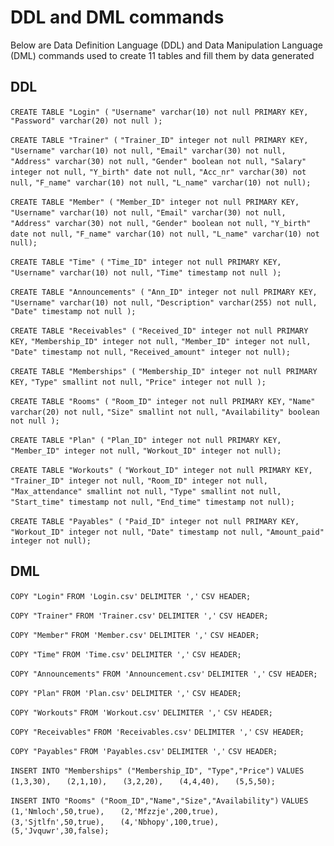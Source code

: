 # DDL and DML commands
Below are Data Definition Language (DDL) and Data Manipulation Language (DML) commands used to create 11 tables and fill them by data generated

## DDL

`CREATE TABLE "Login" (`
`"Username" varchar(10) not null PRIMARY KEY,`
`"Password" varchar(20) not null );`

`CREATE TABLE "Trainer" (`
`"Trainer_ID" integer not null PRIMARY KEY,`
`"Username" varchar(10) not null,`
`"Email" varchar(30) not null,`
`"Address" varchar(30) not null,`
`"Gender" boolean not null,`
`"Salary" integer not null,`
`"Y_birth" date not null,`
`"Acc_nr" varchar(30) not null,`
`"F_name" varchar(10) not null,`
`"L_name" varchar(10) not null);`

`CREATE TABLE "Member" (`
`"Member_ID" integer not null PRIMARY KEY,`
`"Username" varchar(10) not null,`
`"Email" varchar(30) not null,`
`"Address" varchar(30) not null,`
`"Gender" boolean not null,`
`"Y_birth" date not null,`
`"F_name" varchar(10) not null,`
`"L_name" varchar(10) not null);`

`CREATE TABLE "Time" (`
`"Time_ID" integer not null PRIMARY KEY,`
`"Username" varchar(10) not null,`
`"Time" timestamp not null );`

`CREATE TABLE "Announcements" (`
`"Ann_ID" integer not null PRIMARY KEY,`
`"Username" varchar(10) not null,`
`"Description" varchar(255) not null,`
`"Date" timestamp not null );`

`CREATE TABLE "Receivables" (`
`"Received_ID" integer not null PRIMARY KEY,`
`"Membership_ID" integer not null,`
`"Member_ID" integer not null,`
`"Date" timestamp not null,`
`"Received_amount" integer not null);`

`CREATE TABLE "Memberships" (`
`"Membership_ID" integer not null PRIMARY KEY,`
`"Type" smallint not null,`
`"Price" integer not null );`

`CREATE TABLE "Rooms" (`
`"Room_ID" integer not null PRIMARY KEY,`
`"Name" varchar(20) not null,`
`"Size" smallint not null,`	
`"Availability" boolean not null );`

`CREATE TABLE "Plan" (`
`"Plan_ID" integer not null PRIMARY KEY,`
`"Member_ID" integer not null,`
`"Workout_ID" integer not null);`

`CREATE TABLE "Workouts" (`
`"Workout_ID" integer not null PRIMARY KEY,`
`"Trainer_ID" integer not null,`
`"Room_ID" integer not null,`
`"Max_attendance" smallint not null,`
`"Type" smallint not null,`
`"Start_time" timestamp not null,`
`"End_time" timestamp not null);`

`CREATE TABLE "Payables" (`
`"Paid_ID" integer not null PRIMARY KEY,`
`"Workout_ID" integer not null,`
`"Date" timestamp not null,`
`"Amount_paid" integer not null);`

## DML

`COPY "Login"`
`FROM 'Login.csv'`
`DELIMITER ','`
`CSV HEADER;`

`COPY "Trainer"`
`FROM 'Trainer.csv'`
`DELIMITER ','`
`CSV HEADER;`

`COPY "Member"`
`FROM 'Member.csv'`
`DELIMITER ','`
`CSV HEADER;`

`COPY "Time"`
`FROM 'Time.csv'`
`DELIMITER ','`
`CSV HEADER;`

`COPY "Announcements"`
`FROM 'Announcement.csv'`
`DELIMITER ','`
`CSV HEADER;`

`COPY "Plan"`
`FROM 'Plan.csv'`
`DELIMITER ','`
`CSV HEADER;`

`COPY "Workouts"`
`FROM 'Workout.csv'`
`DELIMITER ','`
`CSV HEADER;`

`COPY "Receivables"`
`FROM 'Receivables.csv'`
`DELIMITER ','`
`CSV HEADER;`

`COPY "Payables"`
`FROM 'Payables.csv'`
`DELIMITER ','`
`CSV HEADER;`

`INSERT INTO "Memberships" ("Membership_ID", "Type","Price")`
`VALUES `
`	(1,3,30),`
`	(2,1,10),`
`	(3,2,20),`
`	(4,4,40),`
`	(5,5,50);`

`INSERT INTO "Rooms" ("Room_ID","Name","Size","Availability")`
`VALUES `
`	(1,'Nmloch',50,true),`
`	(2,'Mfzzje',200,true),`
`	(3,'Sjtlfn',50,true),`
`	(4,'Nbhopy',100,true),`
`	(5,'Jvquwr',30,false);`